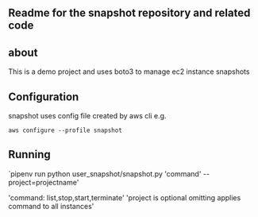 ## Readme for the snapshot repository and related code

## about

This is a demo project and uses boto3 to manage ec2 instance snapshots

## Configuration

snapshot uses config file created by aws cli e.g.

`aws configure --profile snapshot`

## Running

`pipenv run python user_snapshot/snapshot.py 'command' --project=projectname'

'command: list,stop,start,terminate'
'project is optional omitting applies command to all instances'
